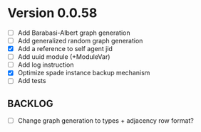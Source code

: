 # Version 0.0.58

- [ ] Add Barabasi-Albert graph generation
- [ ] Add generalized random graph generation
- [x] Add a reference to self agent jid
- [ ] Add uuid module (+ModuleVar)
- [ ] Add log instruction
- [x] Optimize spade instance backup mechanism
- [ ] Add tests

## BACKLOG
- [ ] Change graph generation to types + adjacency row format?
